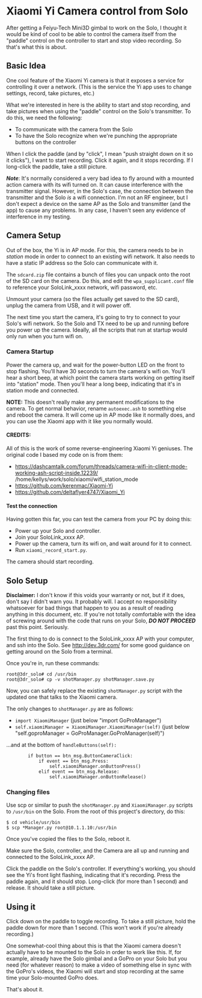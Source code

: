 # Xiaomi Yi Camera control from Solo

After getting a Feiyu-Tech Mini3D gimbal to work on the Solo, I thought it would be kind of cool to be able to control the camera itself from the "paddle" control on the controller to start and stop video recording. So that's what this is about.

## Basic Idea

One cool feature of the Xiaomi Yi camera is that it exposes a service for controlling it over a network. (This is the service the Yi app uses to change settings, record, take pictures, etc.)

What we're interested in here is the ability to start and stop recording, and take pictures when using the "paddle" control on the Solo's transmitter. To do this, we need the following:

*   To communicate with the camera from the Solo
*   To have the Solo recognize when we're punching the appropriate buttons on the controller

When I click the paddle (and by "click", I mean "push straight down on it so it clicks"), I want to start recording. Click it again, and it stops recording. If I long-click the paddle, take a still picture. 

***Note***: It's normally considered a very bad idea to fly around with a mounted action camera with its wifi turned on. It can cause interference with the transmitter signal. However, in the Solo's case, the connection between the transmitter and the Solo *is* a wifi connection. I'm not an RF engineer, but I don't expect a device on the same AP as the Solo and transmitter (and the app) to cause any problems. In any case, I haven't seen any evidence of interference in my testing.

## Camera Setup

Out of the box, the Yi is in AP mode. For this, the camera needs to be in *station* mode in order to connect to an existing wifi network. It also needs to have a static IP address so the Solo can communicate with it.

The `sdcard.zip` file contains a bunch of files you can unpack onto the root of the SD card on the camera. Do this, and edit the `wpa_supplicant.conf` file to reference your SoloLink_xxxx network, wifi password, etc.

Unmount your camera (so the files actually get saved to the SD card), unplug the camera from USB, and it will power off.

The next time you start the camera, it's going to try to connect to your Solo's wifi network. So the Solo and TX need to be up and running before you power up the camera. Ideally, all the scripts that run at startup would only run when you turn wifi on. 

### Camera Startup
Power the camera up, and wait for the power-button LED on the front to stop flashing. You'll have 30 seconds to turn the camera's wifi on. You'll hear a short beep, at which point the camera starts working on getting itself into "station" mode. Then you'll hear a long beep, indicating that it's in station mode and connected.

**NOTE:** This doesn't really make any permanent modifications to the camera. To get normal behavior, rename `autoexec.ash` to something else and reboot the camera. It will come up in AP mode like it normally does, and you can use the Xiaomi app with it like you normally would. 

#### CREDITS: 

All of this is the work of some reverse-engineering Xiaomi Yi geniuses. The original code I based my code on is from them:

*   https://dashcamtalk.com/forum/threads/camera-wifi-in-client-mode-working-ash-script-inside.12239/
/home/kellys/work/solo/xiaomi/wifi_station_mode
*   https://github.com/kerenmac/Xiaomi-Yi
*   https://github.com/deltaflyer4747/Xiaomi_Yi

#### Test the connection
Having gotten this far, you can test the camera from your PC by doing this:

*   Power up your Solo and controller.
*   Join your SoloLink_xxxx AP.
*   Power up the camera, turn its wifi on, and wait around for it to connect.
*   Run `xiaomi_record_start.py`.

The camera should start recording. 

## Solo Setup

**Disclaimer:** I don't know if this voids your warranty or not, but if it does, don't say I didn't warn you. It probably will. I accept no responsibility whatsoever for bad things that happen to you as a result of reading anything in this document, etc. If you're not totally comfortable with the idea of screwing around with the code that runs on your Solo, ***DO NOT PROCEED*** past this point. Seriously. 

The first thing to do is connect to the SoloLink_xxxx AP with your computer, and ssh into the Solo. See http://dev.3dr.com/ for some good guidance on getting around on the Solo from a terminal.

Once you're in, run these commands:

```
root@3dr_solo# cd /usr/bin
root@3dr_solo# cp -v shotManager.py shotManager.save.py
```

Now, you can safely replace the existing `shotManager.py` script with the updated one that talks to the Xiaomi camera.

The only changes to `shotManager.py` are as follows:

* `import XiaomiManager` (just below "import GoProManager")
* `self.xiaomiManager = XiaomiManager.XiaomiManager(self)` (just below "self.goproManager = GoProManager.GoProManager(self)")

...and at the bottom of `handleButtons(self):`
```
        if button == btn_msg.ButtonCameraClick:
            if event == btn_msg.Press:
                self.xiaomiManager.onButtonPress()
            elif event == btn_msg.Release:
                self.xiaomiManager.onButtonRelease()
```

### Changing files

Use scp or similar to push the `shotManager.py` and `XiaomiManager.py` scripts to `/usr/bin` on the Solo. From the root of this project's directory, do this:

```
$ cd vehicle/usr/bin
$ scp *Manager.py root@10.1.1.10:/usr/bin
```

Once you've copied the files to the Solo, reboot it.

Make sure the Solo, controller, and the Camera are all up and running and connected to the SoloLink_xxxx AP.

Click the paddle on the Solo's controller. If everything's working, you should see the Yi's front light flashing, indicating that it's recording. Press the paddle again, and it should stop. Long-click (for more than 1 second) and release. It should take a still picture.

## Using it

Click down on the paddle to toggle recording. To take a still picture, hold the paddle down for more than 1 second. (This won't work if you're already recording.)

One somewhat-cool thing about this is that the Xiaomi camera doesn't actually have to be mounted to the Solo in order to work like this. If, for example, already have the Solo gimbal and a GoPro on your Solo but you need (for whatever reason) to make a video of something else in sync with the GoPro's videos, the Xiaomi will start and stop recording at the same time your Solo-mounted GoPro does.

That's about it.


